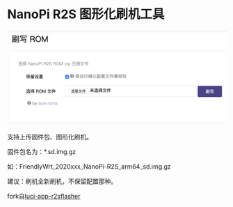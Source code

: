 # NanoPi R2S 图形化刷机工具

![r2sflasher](images/luci-app-r2sflasher.png)

支持上传固件包、图形化刷机。

固件包名为：*.sd.img.gz

如：FriendlyWrt_2020xxx_NanoPi-R2S_arm64_sd.img.gz

建议：刷机全新刷机，不保留配置那种。

fork自[luci-app-r2sflasher](https://github.com/songchenwen/nanopi-r2s/tree/master/luci-app-r2sflasher)
